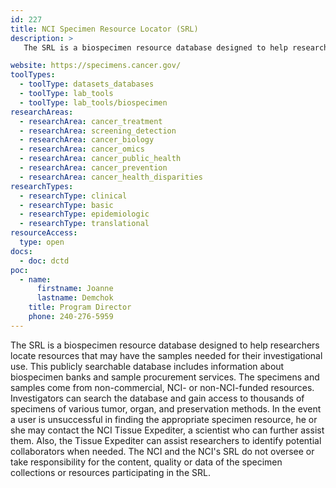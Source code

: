 ```yaml
---
id: 227
title: NCI Specimen Resource Locator (SRL)
description: >
   The SRL is a biospecimen resource database designed to help researchers locate resources that may have the samples needed for their investigational use. This publicly searchable database includes information about biospecimen banks and sample procurement services. The specimens and samples come from non-commercial, NCI- or non-NCI-funded resources. Investigators can search the database and gain access to thousands of specimens of various tumor, organ, and preservation methods. In the event a user is unsuccessful in finding the appropriate specimen resource, he or she may contact the NCI Tissue Expediter, a scientist who can further assist them. Also, the Tissue Expediter can assist researchers to identify potential collaborators when needed. The NCI and the NCI's SRL do not oversee or take responsibility for the content, quality or data of the specimen collections or resources participating in the SRL.

website: https://specimens.cancer.gov/
toolTypes:
  - toolType: datasets_databases
  - toolType: lab_tools
  - toolType: lab_tools/biospecimen
researchAreas:
  - researchArea: cancer_treatment
  - researchArea: screening_detection
  - researchArea: cancer_biology
  - researchArea: cancer_omics
  - researchArea: cancer_public_health
  - researchArea: cancer_prevention
  - researchArea: cancer_health_disparities
researchTypes:
  - researchType: clinical
  - researchType: basic
  - researchType: epidemiologic
  - researchType: translational
resourceAccess:
  type: open
docs:
  - doc: dctd
poc:
  - name:
      firstname: Joanne
      lastname: Demchok
    title: Program Director
    phone: 240-276-5959
---
```

The SRL is a biospecimen resource database designed to help researchers locate resources that may have the samples needed for their investigational use. This publicly searchable database includes information about biospecimen banks and sample procurement services. The specimens and samples come from non-commercial, NCI- or non-NCI-funded resources. Investigators can search the database and gain access to thousands of specimens of various tumor, organ, and preservation methods. In the event a user is unsuccessful in finding the appropriate specimen resource, he or she may contact the NCI Tissue Expediter, a scientist who can further assist them. Also, the Tissue Expediter can assist researchers to identify potential collaborators when needed. The NCI and the NCI's SRL do not oversee or take responsibility for the content, quality or data of the specimen collections or resources participating in the SRL.